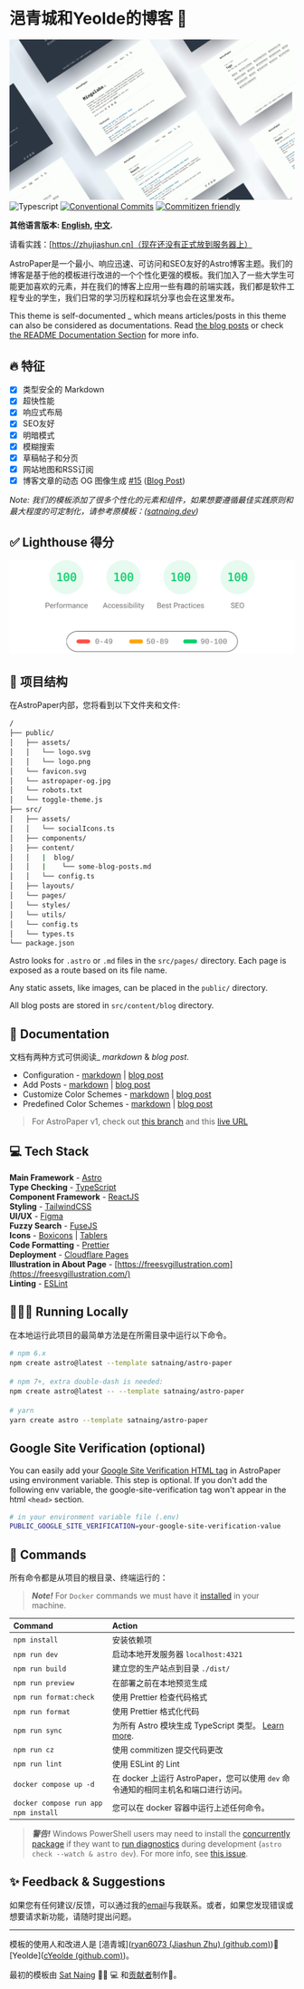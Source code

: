 # 浥青城和Yeolde的博客 📄

![AstroPaper](public/astropaper-og.jpg)
![Typescript](https://img.shields.io/badge/TypeScript-007ACC?style=for-the-badge&logo=typescript&logoColor=white)
[![Conventional Commits](https://img.shields.io/badge/Conventional%20Commits-1.0.0-%23FE5196?logo=conventionalcommits&logoColor=white&style=for-the-badge)](https://conventionalcommits.org)
[![Commitizen friendly](https://img.shields.io/badge/commitizen-friendly-brightgreen.svg?style=for-the-badge)](http://commitizen.github.io/cz-cli/)

**其他语言版本: [English](README.md), [中文](README_zh.md).**

请看实践：[https://zhujiashun.cn]（现在还没有正式放到服务器上）

AstroPaper是一个最小、响应迅速、可访问和SEO友好的Astro博客主题。我们的博客是基于他的模板进行改进的一个个性化更强的模板。我们加入了一些大学生可能更加喜欢的元素，并在我们的博客上应用一些有趣的前端实践，我们都是软件工程专业的学生，我们日常的学习历程和踩坑分享也会在这里发布。

This theme is self-documented \_ which means articles/posts in this theme can also be considered as documentations. Read [the blog posts](https://astro-paper.pages.dev/posts/) or check [the README Documentation Section](#-documentation) for more info.

## 🔥 特征

- [x] 类型安全的 Markdown
- [x] 超快性能
- [x] 响应式布局
- [x] SEO友好
- [x] 明暗模式
- [x] 模糊搜索
- [x] 草稿帖子和分页
- [x] 网站地图和RSS订阅
- [x] 博客文章的动态 OG 图像生成 [#15](https://github.com/satnaing/astro-paper/pull/15) ([Blog Post](https://astro-paper.pages.dev/posts/dynamic-og-image-generation-in-astropaper-blog-posts/))

_Note: 我们的模板添加了很多个性化的元素和组件，如果想要遵循最佳实践原则和最大程度的可定制化，请参考原模板：([satnaing.dev](https://github.com/satnaing/satnaing.dev/tree/deployment))_

## ✅ Lighthouse 得分

<p align="center">
  <a href="https://pagespeed.web.dev/report?url=https%3A%2F%2Fastro-paper.pages.dev%2F&form_factor=desktop">
    <img width="710" alt="AstroPaper Lighthouse Score" src="AstroPaper-lighthouse-score.svg">
  <a>
</p>

## 🚀 项目结构

在AstroPaper内部，您将看到以下文件夹和文件:

```bash
/
├── public/
│   ├── assets/
│   │   └── logo.svg
│   │   └── logo.png
│   └── favicon.svg
│   └── astropaper-og.jpg
│   └── robots.txt
│   └── toggle-theme.js
├── src/
│   ├── assets/
│   │   └── socialIcons.ts
│   ├── components/
│   ├── content/
│   │   |  blog/
│   │   |    └── some-blog-posts.md
│   │   └── config.ts
│   ├── layouts/
│   └── pages/
│   └── styles/
│   └── utils/
│   └── config.ts
│   └── types.ts
└── package.json
```

Astro looks for `.astro` or `.md` files in the `src/pages/` directory. Each page is exposed as a route based on its file name.

Any static assets, like images, can be placed in the `public/` directory.

All blog posts are stored in `src/content/blog` directory.

## 📖 Documentation

文档有两种方式可供阅读\_ _markdown_ & _blog post_.

- Configuration - [markdown](src/content/blog/how-to-configure-astropaper-theme.md) | [blog post](https://astro-paper.pages.dev/posts/how-to-configure-astropaper-theme/)
- Add Posts - [markdown](src/content/blog/adding-new-post.md) | [blog post](https://astro-paper.pages.dev/posts/adding-new-posts-in-astropaper-theme/)
- Customize Color Schemes - [markdown](src/content/blog/customizing-astropaper-theme-color-schemes.md) | [blog post](https://astro-paper.pages.dev/posts/customizing-astropaper-theme-color-schemes/)
- Predefined Color Schemes - [markdown](src/content/blog/predefined-color-schemes.md) | [blog post](https://astro-paper.pages.dev/posts/predefined-color-schemes/)

> For AstroPaper v1, check out [this branch](https://github.com/satnaing/astro-paper/tree/astro-paper-v1) and this [live URL](https://astro-paper-v1.astro-paper.pages.dev/)

## 💻 Tech Stack

**Main Framework** - [Astro](https://astro.build/)  
**Type Checking** - [TypeScript](https://www.typescriptlang.org/)  
**Component Framework** - [ReactJS](https://reactjs.org/)  
**Styling** - [TailwindCSS](https://tailwindcss.com/)  
**UI/UX** - [Figma](https://figma.com)  
**Fuzzy Search** - [FuseJS](https://fusejs.io/)  
**Icons** - [Boxicons](https://boxicons.com/) | [Tablers](https://tabler-icons.io/)  
**Code Formatting** - [Prettier](https://prettier.io/)  
**Deployment** - [Cloudflare Pages](https://pages.cloudflare.com/)  
**Illustration in About Page** - [https://freesvgillustration.com](https://freesvgillustration.com/)  
**Linting** - [ESLint](https://eslint.org)

## 👨🏻‍💻 Running Locally

在本地运行此项目的最简单方法是在所需目录中运行以下命令。

```bash
# npm 6.x
npm create astro@latest --template satnaing/astro-paper

# npm 7+, extra double-dash is needed:
npm create astro@latest -- --template satnaing/astro-paper

# yarn
yarn create astro --template satnaing/astro-paper
```

## Google Site Verification (optional)

You can easily add your [Google Site Verification HTML tag](https://support.google.com/webmasters/answer/9008080#meta_tag_verification&zippy=%2Chtml-tag) in AstroPaper using environment variable. This step is optional. If you don't add the following env variable, the google-site-verification tag won't appear in the html `<head>` section.

```bash
# in your environment variable file (.env)
PUBLIC_GOOGLE_SITE_VERIFICATION=your-google-site-verification-value
```

## 🧞 Commands

所有命令都是从项目的根目录、终端运行的：

> **_Note!_** For `Docker` commands we must have it [installed](https://docs.docker.com/engine/install/) in your machine.

| Command                              | Action                                                       |
| :----------------------------------- | :----------------------------------------------------------- |
| `npm install`                        | 安装依赖项                                                   |
| `npm run dev`                        | 启动本地开发服务器 `localhost:4321`                          |
| `npm run build`                      | 建立您的生产站点到目录 `./dist/`                             |
| `npm run preview`                    | 在部署之前在本地预览生成                                     |
| `npm run format:check`               | 使用 Prettier 检查代码格式                                   |
| `npm run format`                     | 使用 Prettier 格式化代码                                     |
| `npm run sync`                       | 为所有 Astro 模块生成 TypeScript 类型。 [Learn more](https://docs.astro.build/en/reference/cli-reference/#astro-sync). |
| `npm run cz`                         | 使用 commitizen 提交代码更改                                 |
| `npm run lint`                       | 使用 ESLint 的 Lint                                          |
| `docker compose up -d`               | 在 docker 上运行 AstroPaper，您可以使用 `dev` 命令通知的相同主机名和端口进行访问。 |
| `docker compose run app npm install` | 您可以在 docker 容器中运行上述任何命令。                     |

> **_警告!_** Windows PowerShell users may need to install the [concurrently package](https://www.npmjs.com/package/concurrently) if they want to [run diagnostics](https://docs.astro.build/en/reference/cli-reference/#astro-check) during development (`astro check --watch & astro dev`). For more info, see [this issue](https://github.com/satnaing/astro-paper/issues/113).

## ✨ Feedback & Suggestions

如果您有任何建议/反馈，可以通过我的[email](mailto:2133361878@qq.com)与我联系。或者，如果您发现错误或想要请求新功能，请随时提出问题。

---

模板的使用人和改进人是 [浥青城]([ryan6073 (Jiashun Zhu) (github.com)](https://github.com/ryan6073)):couple_with_heart:[Yeolde]([cYeolde (github.com)](https://github.com/cYeolde))。

最初的模板由 [Sat Naing](https://satnaing.dev/) 👨🏻 💻 和[贡献者](https://github.com/satnaing/astro-paper/graphs/contributors)制作🤍。
